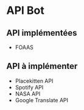 # API Bot
## API implémentées
- FOAAS
## API à implémenter
- Placekitten API
- Spotify API
- NASA API
- Google Translate API